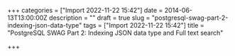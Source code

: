 +++
categories = ["Import 2022-11-22 15:42"]
date = 2014-06-13T13:00:00Z
description = ""
draft = true
slug = "postgresql-swag-part-2-indexing-json-data-type"
tags = ["Import 2022-11-22 15:42"]
title = "PostgreSQL SWAG Part 2: Indexing JSON data type and Full text search"

+++




